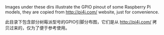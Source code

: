 Images under these dirs illustrate the GPIO pinout of some Raspberry Pi models, they are copied from http://pi4j.com/ website, just for convenience.

此目录下包含部分树莓派型号的GPIO引脚分布图，它们是从 http://pi4j.com/ 拷贝过来的，仅为了便于参考使用。
